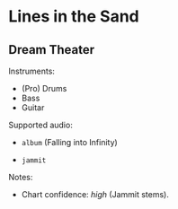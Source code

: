 # Lines in the Sand

## Dream Theater

Instruments:

  * (Pro) Drums
  * Bass
  * Guitar

Supported audio:

  * `album` (Falling into Infinity)

  * `jammit`

Notes:

  * Chart confidence: *high* (Jammit stems).

